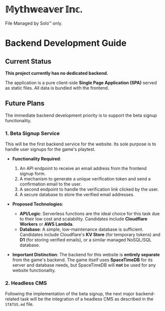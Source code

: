 ﻿# 𝕄𝕪𝕥𝕙𝕨𝕖𝕒𝕧𝕖𝕣 𝕀𝕟𝕔.

File Managed by Solo™ only.

# Backend Development Guide

## Current Status

**This project currently has no dedicated backend.**

The application is a pure client-side **Single Page Application (SPA)** served as static files. All data is bundled with the frontend.

## Future Plans

The immediate backend development priority is to support the beta signup functionality.

### 1. Beta Signup Service

This will be the first backend service for the website. Its sole purpose is to handle user signups for the game's playtest.

-   **Functionality Required**:
    1.  An API endpoint to receive an email address from the frontend signup form.
    2.  A mechanism to generate a unique verification token and send a confirmation email to the user.
    3.  A second endpoint to handle the verification link clicked by the user.
    4.  A secure database to store the verified email addresses.

-   **Proposed Technologies**:
    -   **API/Logic**: Serverless functions are the ideal choice for this task due to their low cost and scalability. Candidates include **Cloudflare Workers** or **AWS Lambda**.
    -   **Database**: A simple, low-maintenance database is sufficient. Candidates include Cloudflare's **KV Store** (for temporary tokens) and **D1** (for storing verified emails), or a similar managed NoSQL/SQL database.

-   **Important Distinction**: The backend for this website is **entirely separate** from the game's backend. The game itself uses **SpaceTimeDB** for its server and database needs, but SpaceTimeDB will **not** be used for any website functionality.

### 2. Headless CMS

Following the implementation of the beta signup, the next major backend-related task will be the integration of a headless CMS as described in the `STATUS.md` file.
